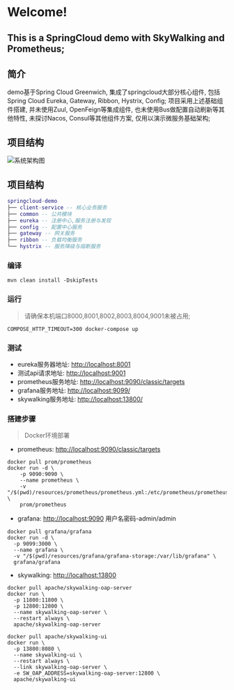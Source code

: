 # Welcome!
## This is a SpringCloud demo with SkyWalking and Prometheus;

## 简介

demo基于Spring Cloud Greenwich, 集成了springcloud大部分核心组件, 包括Spring Cloud Eureka, Gateway, Ribbon, Hystrix, Config; 项目采用上述基础组件搭建, 并未使用Zuul, OpenFeign等集成组件, 也未使用Bus做配置自动刷新等其他特性, 未探讨Nacos, Consul等其他组件方案, 仅用以演示微服务基础架构;

## 项目结构

![系统架构图](micro_service_arch.jpg)

## 项目结构

``` lua
springcloud-demo
├── client-service -- 核心业务服务
├── common -- 公共模块
├── eureka -- 注册中心,服务注册与发现
├── config -- 配置中心服务
├── gateway -- 网关服务
├── ribbon -- 负载均衡服务
└── hystrix -- 服务降级与熔断服务
```
### 编译
```
mvn clean install -DskipTests
```
### 运行
> 请确保本机端口8000,8001,8002,8003,8004,9001未被占用;
```
COMPOSE_HTTP_TIMEOUT=300 docker-compose up
```
### 测试
- eureka服务器地址: [http://localhost:8001](http://localhost:8001)
- 测试api请求地址: [http://localhost:9001](http://localhost:9001)
- prometheus服务地址: [http://localhost:9090/classic/targets](http://localhost:9090/classic/targets)
- grafana服务地址: [http://localhost:9099/](http://localhost:9099/)
- skywalking服务地址: [http://localhost:13800/](http://localhost:13800/)

### 搭建步骤
> Docker环境部署
- prometheus: [http://localhost:9090/classic/targets](http://localhost:9090/classic/targets)
```
docker pull prom/prometheus
docker run -d \
    -p 9090:9090 \
    --name prometheus \
    -v "/$(pwd)/resources/prometheus/prometheus.yml:/etc/prometheus/prometheus.yml" \
    prom/prometheus
```
- grafana: [http://localhost:9090](http://localhost:9090) 用户名密码-admin/admin
```
docker pull grafana/grafana
docker run -d \
  -p 9099:3000 \
  --name grafana \
  -v "/$(pwd)/resources/grafana/grafana-storage:/var/lib/grafana" \
  grafana/grafana
```
- skywalking: [http://localhost:13800](http://localhost:13800)
```
docker pull apache/skywalking-oap-server
docker run \
  -p 11800:11800 \
  -p 12800:12800 \
  --name skywalking-oap-server \
  --restart always \
  apache/skywalking-oap-server

docker pull apache/skywalking-ui
docker run \
  -p 13800:8080 \
  --name skywalking-ui \
  --restart always \
  --link skywalking-oap-server \
  -e SW_OAP_ADDRESS=skywalking-oap-server:12800 \
  apache/skywalking-ui
```